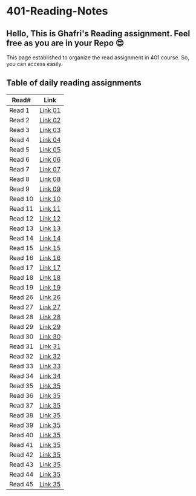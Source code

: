 # 401-Reading-Notes

## Hello, This is Ghafri's Reading assignment. Feel free as you are in your Repo :heart_eyes: <br>
This page established to organize the read assignment in 401 course. So, you can access easily.

## Table of daily reading assignments

Read# | Link
---------|---------
Read 1   |[Link 01](https://mohammedghafri.github.io/401-reading-notes/class01)
Read 2   |[Link 02](https://mohammedghafri.github.io/401-reading-notes/class02)
Read 3   |[Link 03](https://mohammedghafri.github.io/401-reading-notes/class03)
Read 4   |[Link 04](https://mohammedghafri.github.io/401-reading-notes/class04)
Read 5   |[Link 05](https://mohammedghafri.github.io/401-reading-notes/class05)
Read 6   |[Link 06](https://mohammedghafri.github.io/401-reading-notes/class06)
Read 7   |[Link 07](https://mohammedghafri.github.io/401-reading-notes/class07)
Read 8   |[Link 08](https://mohammedghafri.github.io/401-reading-notes/class08)
Read 9   |[Link 09](https://mohammedghafri.github.io/401-reading-notes/class09)
Read 10  |[Link 10](https://mohammedghafri.github.io/401-reading-notes/class10)
Read 11  |[Link 11](https://mohammedghafri.github.io/401-reading-notes/class11)
Read 12  |[Link 12](https://mohammedghafri.github.io/401-reading-notes/class12)
Read 13  |[Link 13](https://mohammedghafri.github.io/401-reading-notes/class13)
Read 14  |[Link 14](https://mohammedghafri.github.io/401-reading-notes/class14)
Read 15  |[Link 15](https://mohammedghafri.github.io/401-reading-notes/class15)
Read 16  |[Link 16](https://mohammedghafri.github.io/401-reading-notes/class16)
Read 17  |[Link 17](https://mohammedghafri.github.io/401-reading-notes/class17)
Read 18  |[Link 18](https://mohammedghafri.github.io/401-reading-notes/class18)
Read 19  |[Link 19](https://mohammedghafri.github.io/401-reading-notes/class19)
Read 26  |[Link 26](https://mohammedghafri.github.io/401-reading-notes/class26)
Read 27  |[Link 27](https://mohammedghafri.github.io/401-reading-notes/class27)
Read 28  |[Link 28](https://mohammedghafri.github.io/401-reading-notes/class28)
Read 29  |[Link 29](https://mohammedghafri.github.io/401-reading-notes/class29)
Read 30  |[Link 30](https://mohammedghafri.github.io/401-reading-notes/class30)
Read 31  |[Link 31](https://mohammedghafri.github.io/401-reading-notes/class31)
Read 32  |[Link 32](https://mohammedghafri.github.io/401-reading-notes/class32)
Read 33  |[Link 33](https://mohammedghafri.github.io/401-reading-notes/class33)
Read 34  |[Link 34](https://mohammedghafri.github.io/401-reading-notes/class34)
Read 35  |[Link 35](https://mohammedghafri.github.io/401-reading-notes/class35)
Read 36  |[Link 35](https://mohammedghafri.github.io/401-reading-notes/class36)
Read 37  |[Link 35](https://mohammedghafri.github.io/401-reading-notes/class37)
Read 38  |[Link 35](https://mohammedghafri.github.io/401-reading-notes/class38)
Read 39  |[Link 35](https://mohammedghafri.github.io/401-reading-notes/class39)
Read 40  |[Link 35](https://mohammedghafri.github.io/401-reading-notes/class40)
Read 41  |[Link 35](https://mohammedghafri.github.io/401-reading-notes/class41)
Read 42  |[Link 35](https://mohammedghafri.github.io/401-reading-notes/class42)
Read 43  |[Link 35](https://mohammedghafri.github.io/401-reading-notes/class43)
Read 44  |[Link 35](https://mohammedghafri.github.io/401-reading-notes/class44)
Read 45  |[Link 35](https://mohammedghafri.github.io/401-reading-notes/class45)









